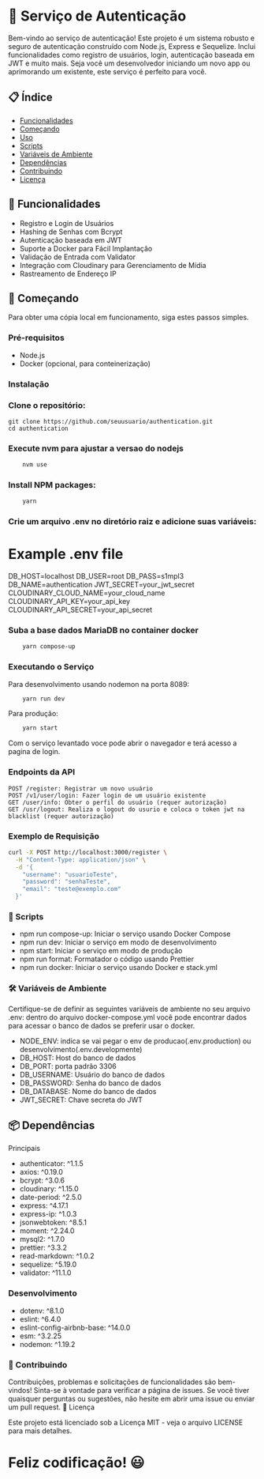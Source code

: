 # 🔐 Serviço de Autenticação

Bem-vindo ao serviço de autenticação! Este projeto é um sistema robusto e seguro de autenticação construído com Node.js, Express e Sequelize. Inclui funcionalidades como registro de usuários, login, autenticação baseada em JWT e muito mais. Seja você um desenvolvedor iniciando um novo app ou aprimorando um existente, este serviço é perfeito para você.

## 📋 Índice

- [Funcionalidades](#funcionalidades)
- [Começando](#começando)
- [Uso](#uso)
- [Scripts](#scripts)
- [Variáveis de Ambiente](#variáveis-de-ambiente)
- [Dependências](#dependências)
- [Contribuindo](#contribuindo)
- [Licença](#licença)

## 🚀 Funcionalidades

- Registro e Login de Usuários
- Hashing de Senhas com Bcrypt
- Autenticação baseada em JWT
- Suporte a Docker para Fácil Implantação
- Validação de Entrada com Validator
- Integração com Cloudinary para Gerenciamento de Mídia
- Rastreamento de Endereço IP

## 🏁 Começando

Para obter uma cópia local em funcionamento, siga estes passos simples.

### Pré-requisitos

- Node.js
- Docker (opcional, para conteinerização)

### Instalação

### Clone o repositório:

```
git clone https://github.com/seuusuario/authentication.git
cd authentication
```

###  Execute nvm para ajustar a versao do nodejs
```sh
    nvm use
```

### Install NPM packages:

```sh 
    yarn
```

### Crie um arquivo .env no diretório raiz e adicione suas variáveis:

# Example .env file
DB_HOST=localhost
DB_USER=root
DB_PASS=s1mpl3
DB_NAME=authentication
JWT_SECRET=your_jwt_secret
CLOUDINARY_CLOUD_NAME=your_cloud_name
CLOUDINARY_API_KEY=your_api_key
CLOUDINARY_API_SECRET=your_api_secret

### Suba a base dados MariaDB no container docker

```sh
    yarn compose-up
```

### Executando o Serviço

Para desenvolvimento usando nodemon na porta 8089:
```sh
    yarn run dev
```

Para produção:
```sh
    yarn start
```

Com o serviço levantado voce pode abrir o navegador e terá acesso a pagina de login.

### Endpoints da API

    POST /register: Registrar um novo usuário
    POST /v1/user/login: Fazer login de um usuário existente
    GET /user/info: Obter o perfil do usuário (requer autorização)
    GET /usr/logout: Realiza o logout do usurio e coloca o token jwt na blacklist (requer autorização)
    
### Exemplo de Requisição
```sh
curl -X POST http://localhost:3000/register \
  -H "Content-Type: application/json" \
  -d '{
    "username": "usuarioTeste",
    "password": "senhaTeste",
    "email": "teste@exemplo.com"
  }'
```

### 📜 Scripts

   - npm run compose-up: Iniciar o serviço usando Docker Compose
   - npm run dev: Iniciar o serviço em modo de desenvolvimento
   - npm start: Iniciar o serviço em modo de produção
   - npm run format: Formatador o código usando Prettier
   - npm run docker: Iniciar o serviço usando Docker e stack.yml

### 🛠 Variáveis de Ambiente

Certifique-se de definir as seguintes variáveis de ambiente no seu arquivo .env:
dentro do arquivo docker-compose.yml você pode encontrar dados para acessar o banco de dados se preferir usar o docker.
   
    
   - NODE_ENV: indica se vai pegar o env de producao(.env.production) ou desenvolvimento(.env.developmente)
   - DB_HOST: Host do banco de dados
   - DB_PORT: porta padrão 3306
   - DB_USERNAME: Usuário do banco de dados
   - DB_PASSWORD: Senha do banco de dados
   - DB_DATABASE: Nome do banco de dados
   - JWT_SECRET: Chave secreta do JWT

## 📦 Dependências
Principais

   - authenticator: ^1.1.5
   - axios: ^0.19.0
   - bcrypt: ^3.0.6
   - cloudinary: ^1.15.0
   - date-period: ^2.5.0
   - express: ^4.17.1
   - express-ip: ^1.0.3
   - jsonwebtoken: ^8.5.1
   - moment: ^2.24.0
   - mysql2: ^1.7.0
   - prettier: ^3.3.2
   - read-markdown: ^1.0.2
   - sequelize: ^5.19.0
   - validator: ^11.1.0

### Desenvolvimento

   - dotenv: ^8.1.0
   - eslint: ^6.4.0
   - eslint-config-airbnb-base: ^14.0.0
   - esm: ^3.2.25
   - nodemon: ^1.19.2

### 🤝 Contribuindo

Contribuições, problemas e solicitações de funcionalidades são bem-vindos! Sinta-se à vontade para verificar a página de issues. Se você tiver quaisquer perguntas ou sugestões, não hesite em abrir uma issue ou enviar um pull request.
📄 Licença

Este projeto está licenciado sob a Licença MIT - veja o arquivo LICENSE para mais detalhes.

# Feliz codificação! 😃